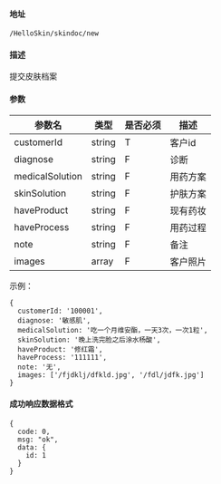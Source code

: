 #### 地址
`/HelloSkin/skindoc/new`

#### 描述
提交皮肤档案

#### 参数
|参数名|类型|是否必须|描述|
|---|---|---|---|
|customerId|string|T|客户id|
|diagnose|string|F|诊断|
|medicalSolution|string|F|用药方案|
|skinSolution|string|F|护肤方案|
|haveProduct|string|F|现有药妆|
|haveProcess|string|F|用药过程|
|note|string|F|备注|
|images|array|F|客户照片|


示例：
```
{
  customerId: '100001',
  diagnose: '敏感肌',
  medicalSolution: '吃一个月维安酯，一天3次，一次1粒',
  skinSolution: '晚上洗完脸之后涂水杨酸',
  haveProduct: '修红霜',
  haveProcess: '111111',
  note: '无',
  images: ['/fjdklj/dfkld.jpg', '/fdl/jdfk.jpg']
}
```

#### 成功响应数据格式
```
{
  code: 0,
  msg: "ok",
  data: {
    id: 1
  }
}
```

